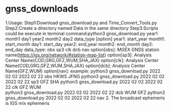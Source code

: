 # gnss_downloads
1.Usage: 
Step1:Download gnss_download.py and Time_Convert_Tools.py 
Step2:Create a directory named Data in the same directory
Step3:Scripts could be execute in terminal
command:python3 gnss_download.py year1 month1 day1 year2 month2 day2 data_type [option]
year1:			start_year 
month1:			start_month
day1:			start_day
year2:			end_year
month2:			end_month
day2:			end_day
data_type:		obs sp3 clk dcb nav
option[obs]:		MGEX GNSS station name(https://igs.org/network/#station-map-list)
option[sp3]:		Analysis Center Name(COD,GRG,GFZ,WUM,SHA,JAX)
option[clk]:		Analysis Center Name(COD,GRG,GFZ,WUM,SHA,JAX)
option[dcb]:		Analysis Center Name(GFZ,WUM)
option[nav]:
example:
	python3 gnss_download.py 2022 02 02 2022 02 22 obs HKWS JFNG
	python3 gnss_download.py 2022 02 02 2022 02 22 sp3 GFZ SHA
	python3 gnss_download.py 2022 02 02 2022 02 22 clk GFZ WUM		      
	python3 gnss_download.py 2022 02 02 2022 02 22 dcb WUM GFZ
	python3 gnss_download.py 2022 02 02 2022 02 22 nav
2. The broadcast ephemeris is IGS mix ephemeris

